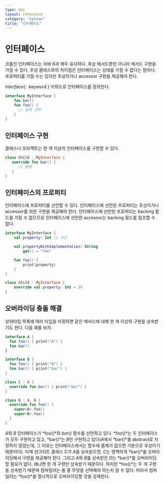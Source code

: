 ```yaml
---
type: doc
layout: reference
category: "Syntax"
title: "인터페이스"
---
```


# 인터페이스

코틀린 인터페이스는 자바 8과 매우 유사하다. 추상 메서드뿐만 아니라 메서드 구현을 가질 수 있다.
추상 클래스와의 차이점은 인터페이스는 상태를 가질 수 없다는 점이다. 프로퍼티를 가질 수는 있지만
추상이거나 accessor 구현을 제공해야 한다.

*interface*{: .keyword } 키워드로 인터페이스를 정의한다.

``` kotlin
interface MyInterface {
    fun bar()
    fun foo() {
      // 몸체 선택
    }
}
```

## 인터페이스 구현

클래스나 오브젝트는 한 개 이상의 인터페이스를 구현할 수 있다.

``` kotlin
class Child : MyInterface {
   override fun bar() {
      // 몸체
   }
}
```

## 인터페이스의 프로퍼티

인터페이스에 프로퍼티를 선언할 수 있다. 인터페이스에 선언된 프로퍼티는 추상이거나 accessor를 위한 구현을 제공해야 한다.
인터페이스에 선언된 프로퍼티는 backing 필드를 가질 수 없으므로 인터페이스에 선언한 accessor는 backing 필드를 참조할 수 없다.

``` kotlin
interface MyInterface {
    val property: Int // 추상

    val propertyWithImplementation: String
        get() = "foo"

    fun foo() {
        print(property)
    }
}

class Child : MyInterface {
    override val property: Int = 29
}
```

## 오버라이딩 충돌 해결

상위타입 목록에 여러 타입을 지정하면 같은 메서드에 대해 한 개 이상의 구현을 상속받기도 한다. 다음 예를 보자.

``` kotlin
interface A {
  fun foo() { print("A") }
  fun bar()
}

interface B {
  fun foo() { print("B") }
  fun bar() { print("bar") }
}

class C : A {
  override fun bar() { print("bar") }
}

class D : A, B {
  override fun foo() {
    super<A>.foo()
    super<B>.foo()
  }
}
```

*A*와 *B* 인터페이스가 *foo()*와 *bar()* 함수를 선언하고 있다. *foo()*는 두 인터페이스가 모두 구현하고 있고, *bar()*는 *B*만 구현하고 있다(*A*에서 *bar()*를 abstract로 지정하지 않았는데,
그 이유는 인터페이스에서는 함수에 몸체가 없으면 기본으로 추상이기 때문이다). 이제 컨크리트 클래스 *C*가 *A*를 상속받으면, *C*는 명백하게 *bar()*를 오버라이딩해서 구현을 제공해야 한다.
그리고 *A*와 *B*를 상속받은 *D*는 *bar()*를 오버라이딩 할 필요가 없다. 왜냐면 한 개 구현만 상속받기 때문이다.
하지만 *foo()*는 두 개 구현을 상속받기 때문에 컴파일러는 둘 중 무엇을 선택해야 하는지 알 수 없다. 따라서 컴파일러는 *foo()*를 명시적으로 오버라이딩할 것을 강제한다.
